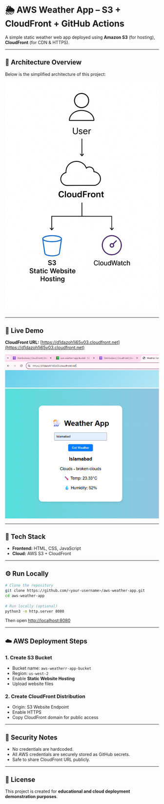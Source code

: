 # 🌦️ AWS Weather App – S3 + CloudFront + GitHub Actions

A simple static weather web app deployed using **Amazon S3** (for hosting), **CloudFront** (for CDN & HTTPS).

---

## 🧩 Architecture Overview

Below is the simplified architecture of this project:

![Architecture Diagram](images/image-architecture.png)

---

## 🚀 Live Demo

**CloudFront URL:** [https://d1dazoh1i65v03.cloudfront.net](https://d1dazoh1i65v03.cloudfront.net)

![Frontend Screenshot](images/image-https-link.png)
![Frontend Screenshot](images/image-02-app.png)

---

## 🧱 Tech Stack

- **Frontend:** HTML, CSS, JavaScript
- **Cloud:** AWS S3 + CloudFront
---

## ⚙️ Run Locally

```bash
# Clone the repository
git clone https://github.com/<your-username>/aws-weather-app.git
cd aws-weather-app

# Run locally (optional)
python3 -m http.server 8080
```

Then open [http://localhost:8080](http://localhost:8080)

---

## ☁️ AWS Deployment Steps

### 1. Create S3 Bucket
- Bucket name: `aws-weatherr-app-bucket`
- Region: `us-west-2`
- Enable **Static Website Hosting**
- Upload website files

### 2. Create CloudFront Distribution
- Origin: S3 Website Endpoint
- Enable HTTPS
- Copy CloudFront domain for public access

---

## 🔐 Security Notes

- No credentials are hardcoded.
- All AWS credentials are securely stored as GitHub secrets.
- Safe to share CloudFront URL publicly.

---

## 🧾 License

This project is created for **educational and cloud deployment demonstration purposes**.
